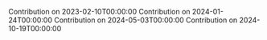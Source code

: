 Contribution on 2023-02-10T00:00:00
Contribution on 2024-01-24T00:00:00
Contribution on 2024-05-03T00:00:00
Contribution on 2024-10-19T00:00:00
